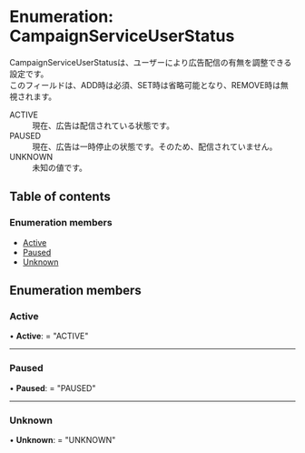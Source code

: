 # Enumeration: CampaignServiceUserStatus


<div lang=\"ja\"> CampaignServiceUserStatusは、ユーザーにより広告配信の有無を調整できる設定です。<br> このフィールドは、ADD時は必須、SET時は省略可能となり、REMOVE時は無視されます。 </div>  <dl class=term>   <dt class=\"term__item\">ACTIVE</dt>   <dd class=\"term__desc\"><span lang=\"ja\">現在、広告は配信されている状態です。</span></dd>   <dt class=\"term__item\">PAUSED</dt>   <dd class=\"term__desc\"><span lang=\"ja\">現在、広告は一時停止の状態です。そのため、配信されていません。</span></dd>   <dt class=\"term__item\">UNKNOWN</dt>   <dd class=\"term__desc\"><span lang=\"ja\">未知の値です。</span></dd> </dl>

## Table of contents

### Enumeration members

- [Active](campaignserviceuserstatus.md#active)
- [Paused](campaignserviceuserstatus.md#paused)
- [Unknown](campaignserviceuserstatus.md#unknown)

## Enumeration members

### Active

• **Active**: = "ACTIVE"

___

### Paused

• **Paused**: = "PAUSED"

___

### Unknown

• **Unknown**: = "UNKNOWN"
